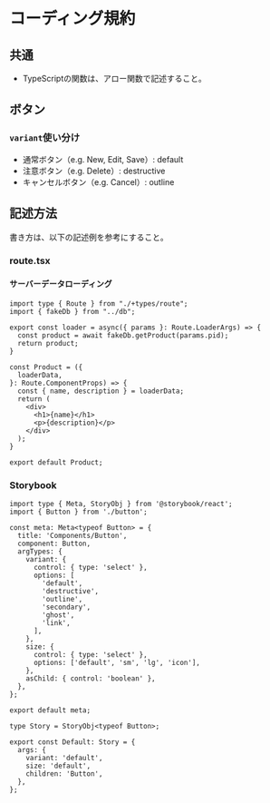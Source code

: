 # コーディング規約

## 共通

- TypeScriptの関数は、アロー関数で記述すること。

## ボタン

### `variant`使い分け

- 通常ボタン（e.g. New, Edit, Save）: default
- 注意ボタン（e.g. Delete）: destructive
- キャンセルボタン（e.g. Cancel）: outline

## 記述方法

書き方は、以下の記述例を参考にすること。

### route.tsx

#### サーバーデータローディング

```tsx
import type { Route } from "./+types/route";
import { fakeDb } from "../db";

export const loader = async({ params }: Route.LoaderArgs) => {
  const product = await fakeDb.getProduct(params.pid);
  return product;
}

const Product = ({
  loaderData,
}: Route.ComponentProps) => {
  const { name, description } = loaderData;
  return (
    <div>
      <h1>{name}</h1>
      <p>{description}</p>
    </div>
  );
}

export default Product;
```

### Storybook

```tsx
import type { Meta, StoryObj } from '@storybook/react';
import { Button } from './button';

const meta: Meta<typeof Button> = {
  title: 'Components/Button',
  component: Button,
  argTypes: {
    variant: {
      control: { type: 'select' },
      options: [
        'default',
        'destructive',
        'outline',
        'secondary',
        'ghost',
        'link',
      ],
    },
    size: {
      control: { type: 'select' },
      options: ['default', 'sm', 'lg', 'icon'],
    },
    asChild: { control: 'boolean' },
  },
};

export default meta;

type Story = StoryObj<typeof Button>;

export const Default: Story = {
  args: {
    variant: 'default',
    size: 'default',
    children: 'Button',
  },
};
```
